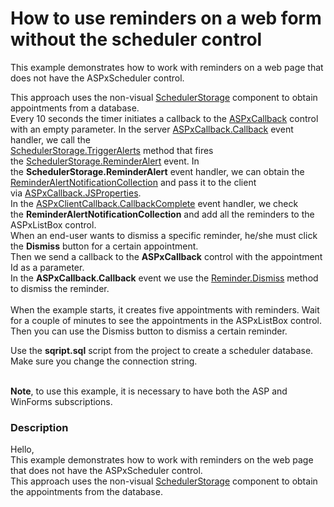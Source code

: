 # How to use reminders on a web form without the scheduler control


<p>This example demonstrates how to work with reminders on a web page that does not have the ASPxScheduler control.</p>
<p>This approach uses the non-visual <a href="https://documentation.devexpress.com/#WindowsForms/clsDevExpressXtraSchedulerSchedulerStoragetopic">SchedulerStorage</a> component to obtain appointments from a database.<br />Every 10 seconds the timer initiates a callback to the <a href="https://documentation.devexpress.com/#AspNet/clsDevExpressWebASPxCallbacktopic">ASPxCallback</a> control with an empty parameter. In the server <a href="https://documentation.devexpress.com/#AspNet/DevExpressWebASPxCallback_Callbacktopic">ASPxCallback.Callback</a> event handler, we call the <br /><a href="https://documentation.devexpress.com/#CoreLibraries/DevExpressXtraSchedulerSchedulerStorageBase_TriggerAlertstopic">SchedulerStorage.TriggerAlerts</a> method that fires the <a href="https://documentation.devexpress.com/#CoreLibraries/DevExpressXtraSchedulerSchedulerStorageBase_ReminderAlerttopic">SchedulerStorage.ReminderAlert</a> event. In the <strong>SchedulerStorage.ReminderAlert</strong> event handler, we can obtain the <br /><a href="https://documentation.devexpress.com/#CoreLibraries/clsDevExpressXtraSchedulerReminderAlertNotificationCollectiontopic">ReminderAlertNotificationCollection</a> and pass it to the client via <a href="https://documentation.devexpress.com/#AspNet/DevExpressWebASPxCallback_JSPropertiestopic">ASPxCallback.JSProperties</a>.<br />In the <a href="https://documentation.devexpress.com/#AspNet/DevExpressWebScriptsASPxClientCallback_CallbackCompletetopic">ASPxClientCallback.CallbackComplete</a> event handler, we check the <strong>ReminderAlertNotificationCollection</strong> and add all the reminders to the ASPxListBox control.<br />When an end-user wants to dismiss a specific reminder, he/she must click the <strong>Dismiss</strong> button for a certain appointment.<br />Then we send a callback to the <strong>ASPxCallback</strong> control with the appointment Id as a parameter.<br />In the <strong>ASPxCallback.Callback</strong> event we use the <a href="https://documentation.devexpress.com/#CoreLibraries/DevExpressXtraSchedulerReminderBase_Dismisstopic">Reminder.Dismiss</a> method to dismiss the reminder.<br /><br />When the example starts, it creates five appointments with reminders. Wait for a couple of minutes to see the appointments in the ASPxListBox control.<br />Then you can use the Dismiss button to dismiss a certain reminder.</p>
<p>Use the <strong>sqript.sql</strong> script from the project to create a scheduler database. Make sure you change the connection string.</p>
<p><br /><strong>Note</strong>, to use this example, it is necessary to have both the ASP and WinForms subscriptions.</p>


<h3>Description</h3>

Hello,<br />This example demonstrates how to work with reminders on the web page that does not have the ASPxScheduler control.<br />This approach uses the non-visual <a href="https://documentation.devexpress.com/#WindowsForms/clsDevExpressXtraSchedulerSchedulerStoragetopic">SchedulerStorage</a>&nbsp;component to obtain the appointments from the database.

<br/>


